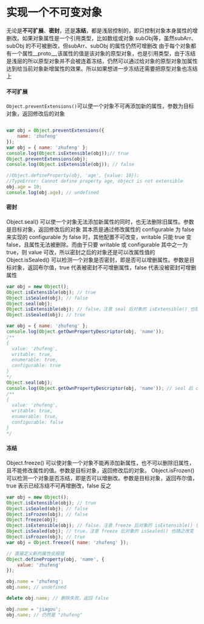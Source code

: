 # 实现一个不可变对象
无论是**不可扩展**、**密封**，还是**冻结**，都是浅层控制的，即只控制对象本身属性的增删改。如果对象属性是一个引用类型，比如数组或对象 subObj等，虽然subArr、subObj 的不可被删改，但subArr、subObj 的属性仍然可增删改
由于每个对象都有一个属性__proto__,该属性的值是该对象的原型对象，也是引用类型，由于冻结是浅层的所以原型对象并不会被连着冻结，仍然可以通过给对象的原型对象加属性达到给当前对象新增属性的效果。所以如果想进一步冻结还需要把原型对象也冻结上
#### 不可扩展
`Object.preventExtensions()`可以使一个对象不可再添加新的属性，参数为目标对象，返回修改后的对象
```js

var obj = Object.preventExtensions({
    name: 'zhufeng'
});
var obj = { name: 'zhufeng' };
console.log(Object.isExtensible(obj));// true
Object.preventExtensions(obj);
console.log(Object.isExtensible(obj)); // false

//Object.defineProperty(obj, 'age', {value: 10});
//TypeError: Cannot define property age, object is not extensible
obj.age = 10;
console.log(obj.age); // undefined
```
#### 密封
Object.seal() 可以使一个对象无法添加新属性的同时，也无法删除旧属性。参数是目标对象，返回修改后的对象
其本质是通过修改属性的 configurable 为 false 来实现的
configurable 为 false 时，其他配置不可改变，writable 只能 true 变 false，且属性无法被删除。而由于只要 writable 或 configurable 其中之一为 true，则 value 可改，所以密封之后的对象还是可以改属性值的
Object.isSealed() 可以检测一个对象是否密封，即是否可以增删属性。参数是目标对象，返回布尔值，true 代表被密封不可增删属性，false 代表没被密封可增删属性
```js
var obj = new Object();
Object.isExtensible(obj); // true
Object.isSealed(obj); // false
Object.seal(obj);
Object.isExtensible(obj); // false，注意 seal 后对象的 isExtensible() 也随之改变
Object.isSealed(obj); // true

var obj = { name: 'zhufeng' };
console.log(Object.getOwnPropertyDescriptor(obj, 'name'));
/**
{
  value: 'zhufeng',
  writable: true,
  enumerable: true,
  configurable: true
}
*/
Object.seal(obj);
console.log(Object.getOwnPropertyDescriptor(obj, 'name')); // seal 后 configurable 变为 false
/**
{
  value: 'zhufeng',
  writable: true,
  enumerable: true,
  configurable: false
}
*/
```
#### 冻结
Object.freeze() 可以使对象一个对象不能再添加新属性，也不可以删除旧属性，且不能修改属性的值。参数是目标对象，返回修改后的对象。
Object.isFrozen() 可以检测一个对象是否冻结，即是否可以增删改。参数是目标对象，返回布尔值，true 表示已经冻结不可再增删改，false 反之

```js
var obj = new Object();
Object.isExtensible(obj); // true
Object.isSealed(obj); // false
Object.isFrozen(obj); // false
Object.freeze(obj);
Object.isExtensible(obj); // false，注意 freeze 后对象的 isExtensible() 也随之改变
Object.isSealed(obj); // true，注意 freeze 后对象的 isSealed() 也随之改变
Object.isFrozen(obj); // true
var obj = Object.freeze({ name: 'zhufeng' });

// 直接定义新的属性会报错
Object.defineProperty(obj, 'name', {
    value: 'zhufeng'
});

obj.name = 'zhufeng';
obj.name; // undefined

delete obj.name; // 删除失败，返回 false

obj.name = 'jiagou';
obj.name; // 仍然是 "zhufeng"
```